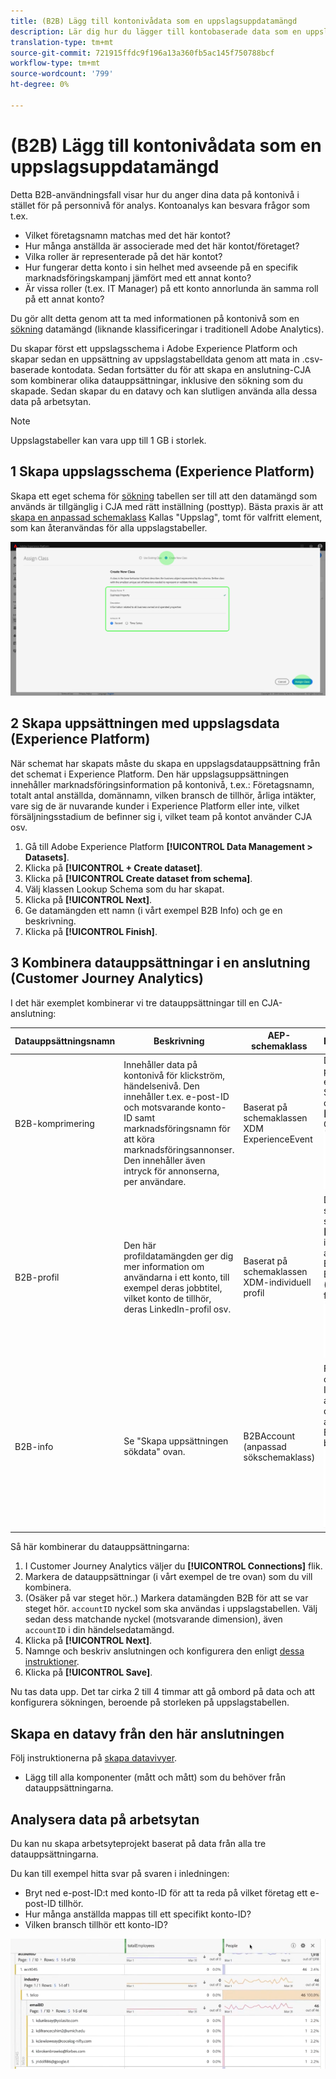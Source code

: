 ```yaml
---
title: (B2B) Lägg till kontonivådata som en uppslagsuppdatamängd
description: Lär dig hur du lägger till kontobaserade data som en uppslagsdatamängd till CJA
translation-type: tm+mt
source-git-commit: 721915ffdc9f196a13a360fb5ac145f750788bcf
workflow-type: tm+mt
source-wordcount: '799'
ht-degree: 0%

---
```



# (B2B) Lägg till kontonivådata som en uppslagsuppdatamängd

Detta B2B-användningsfall visar hur du anger dina data på kontonivå i stället för på personnivå för analys. Kontoanalys kan besvara frågor som t.ex.

* Vilket företagsnamn matchas med det här kontot?
* Hur många anställda är associerade med det här kontot/företaget?
* Vilka roller är representerade på det här kontot?
* Hur fungerar detta konto i sin helhet med avseende på en specifik marknadsföringskampanj jämfört med ett annat konto?
* Är vissa roller (t.ex. IT Manager) på ett konto annorlunda än samma roll på ett annat konto?

Du gör allt detta genom att ta med informationen på kontonivå som en [sökning](/help/getting-started/cja-glossary.md) datamängd (liknande klassificeringar i traditionell Adobe Analytics).

Du skapar först ett uppslagsschema i Adobe Experience Platform och skapar sedan en uppsättning av uppslagstabelldata genom att mata in .csv-baserade kontodata. Sedan fortsätter du för att skapa en anslutning-CJA som kombinerar olika datauppsättningar, inklusive den sökning som du skapade. Sedan skapar du en datavy och kan slutligen använda alla dessa data på arbetsytan.

>[!NOTE]
>
>Uppslagstabeller kan vara upp till 1 GB i storlek.

## 1 Skapa uppslagsschema (Experience Platform)

Skapa ett eget schema för [sökning](/help/getting-started/cja-glossary.md) tabellen ser till att den datamängd som används är tillgänglig i CJA med rätt inställning (posttyp). Bästa praxis är att [skapa en anpassad schemaklass](https://docs.adobe.com/content/help/en/experience-platform/xdm/tutorials/create-schema-ui.html#create-new-class) Kallas &quot;Uppslag&quot;, tomt för valfritt element, som kan återanvändas för alla uppslagstabeller.

![](assets/create-new-class.png)

## 2 Skapa uppsättningen med uppslagsdata (Experience Platform)

När schemat har skapats måste du skapa en uppslagsdatauppsättning från det schemat i Experience Platform. Den här uppslagsuppsättningen innehåller marknadsföringsinformation på kontonivå, t.ex.: Företagsnamn, totalt antal anställda, domännamn, vilken bransch de tillhör, årliga intäkter, vare sig de är nuvarande kunder i Experience Platform eller inte, vilket försäljningsstadium de befinner sig i, vilket team på kontot använder CJA osv.

1. Gå till Adobe Experience Platform **[!UICONTROL Data Management > Datasets]**.
1. Klicka på **[!UICONTROL + Create dataset]**.
1. Klicka på **[!UICONTROL Create dataset from schema]**.
1. Välj klassen Lookup Schema som du har skapat.
1. Klicka på **[!UICONTROL Next]**.
1. Ge datamängden ett namn (i vårt exempel B2B Info) och ge en beskrivning.
1. Klicka på **[!UICONTROL Finish]**.


## 3 Kombinera datauppsättningar i en anslutning (Customer Journey Analytics)

I det här exemplet kombinerar vi tre datauppsättningar till en CJA-anslutning:

| Datauppsättningsnamn | Beskrivning | AEP-schemaklass | Datauppsättningsinformation |
|---|---|---|---|
| B2B-komprimering | Innehåller data på kontonivå för klickström, händelsenivå. Den innehåller t.ex. e-post-ID och motsvarande konto-ID samt marknadsföringsnamn för att köra marknadsföringsannonser. Den innehåller även intryck för annonserna, per användare. | Baserat på schemaklassen XDM ExperienceEvent | De `emailID` används som primär identitet och tilldelas en `Customer ID` namnområde. Som ett resultat av detta visas den som standard **[!UICONTROL Person ID]** i Customer Journey Analytics. ![Impression](assets/impressions-mixins.png) |
| B2B-profil | Den här profildatamängden ger dig mer information om användarna i ett konto, till exempel deras jobbtitel, vilket konto de tillhör, deras LinkedIn-profil osv. | Baserat på schemaklassen XDM-individuell profil | Du behöver inte välja `emailID` som primärt ID i det här schemat. Se till att aktivera **[!UICONTROL Profile]**; Om du inte gör det kommer inte CJA att kunna ansluta `emailID` i B2B-profilen med `emailID` i B2B-data om intryckning. (Denna funktion kallas fältbaserad sömnad.) ![Profil](assets/profile-mixins.png) |
| B2B-info | Se &quot;Skapa uppsättningen sökdata&quot; ovan. | B2BAccount (anpassad sökschemaklass) | Förhållandet mellan `accountID` och datauppsättningen B2B Impression har skapats automatiskt genom att datauppsättningen B2B Info ansluts till datauppsättningen B2B Impression i CJA, enligt beskrivningen i stegen nedan. ![Uppslag](assets/lookup-mixins.png) |

Så här kombinerar du datauppsättningarna:

1. I Customer Journey Analytics väljer du **[!UICONTROL Connections]** flik.
1. Markera de datauppsättningar (i vårt exempel de tre ovan) som du vill kombinera.
1. (Osäker på var steget hör..) Markera datamängden B2B för att se var steget hör. `accountID` nyckel som ska användas i uppslagstabellen. Välj sedan dess matchande nyckel (motsvarande dimension), även `accountID` i din händelsedatamängd.
1. Klicka på **[!UICONTROL Next]**.
1. Namnge och beskriv anslutningen och konfigurera den enligt [dessa instruktioner](/help/connections/create-connection.md).
1. Klicka på **[!UICONTROL Save]**.

Nu tas data upp. Det tar cirka 2 till 4 timmar att gå ombord på data och att konfigurera sökningen, beroende på storleken på uppslagstabellen.

## Skapa en datavy från den här anslutningen

Följ instruktionerna på [skapa datavivyer](/help/data-views/create-dataview.md).

* Lägg till alla komponenter (mått och mått) som du behöver från datauppsättningarna.

## Analysera data på arbetsytan

Du kan nu skapa arbetsyteprojekt baserat på data från alla tre datauppsättningarna.

Du kan till exempel hitta svar på svaren i inledningen:

* Bryt ned e-post-ID:t med konto-ID för att ta reda på vilket företag ett e-post-ID tillhör.
* Hur många anställda mappas till ett specifikt konto-ID?
* Vilken bransch tillhör ett konto-ID?

![](assets/project-lookup.png)
